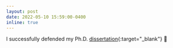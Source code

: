 ```yaml
---
layout: post
date: 2022-05-10 15:59:00-0400
inline: true
---
```


I successfully defended my Ph.D. [dissertation](/assets/pdf/yassine_PhD_dissertation.pdf){:target="_blank"} 🎉 